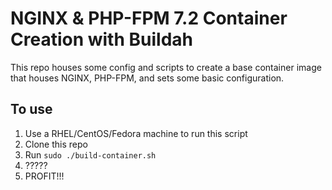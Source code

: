 # NGINX & PHP-FPM 7.2 Container Creation with Buildah

This repo houses some config and scripts to create a base container image that houses NGINX, PHP-FPM, and sets some basic configuration.

## To use

1. Use a RHEL/CentOS/Fedora machine to run this script
2. Clone this repo
3. Run `sudo ./build-container.sh`
4. ?????
5. PROFIT!!!
